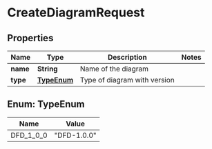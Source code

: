 # CreateDiagramRequest

## Properties
Name | Type | Description | Notes
------------ | ------------- | ------------- | -------------
**name** | **String** | Name of the diagram | 
**type** | [**TypeEnum**](#TypeEnum) | Type of diagram with version | 

<a name="TypeEnum"></a>
## Enum: TypeEnum
Name | Value
---- | -----
DFD_1_0_0 | &quot;DFD-1.0.0&quot;
